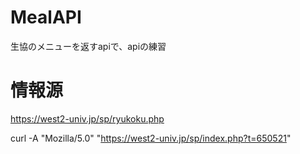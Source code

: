 # MealAPI
生協のメニューを返すapiで、apiの練習

# 情報源
https://west2-univ.jp/sp/ryukoku.php

curl -A "Mozilla/5.0" "https://west2-univ.jp/sp/index.php?t=650521"
